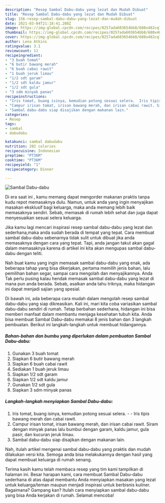 ```yaml
---
description: "Resep Sambal Dabu-dabu yang lezat dan Mudah Dibuat"
title: "Resep Sambal Dabu-dabu yang lezat dan Mudah Dibuat"
slug: 156-resep-sambal-dabu-dabu-yang-lezat-dan-mudah-dibuat
date: 2021-03-04T21:18:41.288Z
image: https://img-global.cpcdn.com/recipes/0257ada603654bb8/680x482cq70/sambal-dabu-dabu-foto-resep-utama.jpg
thumbnail: https://img-global.cpcdn.com/recipes/0257ada603654bb8/680x482cq70/sambal-dabu-dabu-foto-resep-utama.jpg
cover: https://img-global.cpcdn.com/recipes/0257ada603654bb8/680x482cq70/sambal-dabu-dabu-foto-resep-utama.jpg
author: Lena Atkins
ratingvalue: 3.1
reviewcount: 11
recipeingredient:
- "3 buah tomat"
- "6 butir bawang merah"
- "6 buah cabai rawit"
- "1 buah jeruk limau"
- "1/2 sdt garam"
- "1/2 sdt kaldu jamur"
- "1/2 sdt gula"
- "3 sdm minyak panas"
recipeinstructions:
- "Iris tomat, buang isinya, kemudian potong sesuai selera.  Iris tipis bawang merah dan cabai rawit."
- "Campur irisan tomat, irisan bawang merah, dan irisan cabai rawit. Siram dengan minyak panas lalu bumbui dengan garam, kaldu jamur, gula pasir, dan kucuran jeruk limau."
- "Sambal dabu-dabu siap disajikan dengan makanan lain."
categories:
- Resep
tags:
- sambal
- dabudabu

katakunci: sambal dabudabu 
nutrition: 202 calories
recipecuisine: Indonesian
preptime: "PT36M"
cooktime: "PT36M"
recipeyield: "1"
recipecategory: Dinner

---
```



![Sambal Dabu-dabu](https://img-global.cpcdn.com/recipes/0257ada603654bb8/680x482cq70/sambal-dabu-dabu-foto-resep-utama.jpg)

Di era  saat ini , kamu memang dapat mengorder makanan praktis tanpa kudu repot memasaknya dulu. Namun, untuk anda yang ingin menyajikan masakan eksklusif bagi keluarga, maka anda memang lebih baik memasaknya sendiri. Sebab, memasak di rumah lebih sehat dan juga dapat menyesuaikan sesuai selera keluarga.

Jika kamu lagi mencari inspirasi resep sambal dabu-dabu yang lezat dan sederhana,maka anda sudah berada di tempat yang tepat. Cara membuat sambal dabu-dabu  sebenarnya tidak sulit untuk dibuat jika anda memasaknya dengan cara yang tepat. Tapi, anda jangan takut akan gagal dalam memasaknya 
karena di artikel ini kita akan mengupas sambal dabu-dabu dengan teliti.  



Nah buat kamu yang ingin memasak sambal dabu-dabu yang enak, ada beberapa tahap yang bisa dikerjakan, pertama memilih jenis bahan, lalu pemilihan bahan segar, sampai cara mengolah dan menyajikannya. Anda Tak perlu pusing kalau hendak memasak sambal dabu-dabu yang lezat di mana pun anda berada. Sebab, asalkan anda  tahu triknya, maka hidangan ini dapat menjadi sajian yang spesial.

Di bawah ini, ada beberapa cara mudah dalam mengolah resep sambal dabu-dabu yang siap dikreasikan. Kali ini, mari kita coba variasikan sambal dabu-dabu sendiri di rumah. Tetap berbahan sederhana, hidangan ini bisa memberi manfaat dalam membantu menjaga kesehatan tubuh kita. Anda bisa membuat Sambal Dabu-dabu memakai 8 jenis bahan dan 3 langkah pembuatan. Berikut ini langkah-langkah untuk membuat hidangannya.

<!--inarticleads1-->

##### Bahan-bahan dan bumbu yang diperlukan dalam pembuatan Sambal Dabu-dabu:

1. Gunakan 3 buah tomat
1. Siapkan 6 butir bawang merah
1. Siapkan 6 buah cabai rawit
1. Sediakan 1 buah jeruk limau
1. Siapkan 1/2 sdt garam
1. Siapkan 1/2 sdt kaldu jamur
1. Gunakan 1/2 sdt gula
1. Siapkan 3 sdm minyak panas




<!--inarticleads2-->

##### Langkah-langkah menyiapkan Sambal Dabu-dabu:

1. Iris tomat, buang isinya, kemudian potong sesuai selera. -  - Iris tipis bawang merah dan cabai rawit.
1. Campur irisan tomat, irisan bawang merah, dan irisan cabai rawit. Siram dengan minyak panas lalu bumbui dengan garam, kaldu jamur, gula pasir, dan kucuran jeruk limau.
1. Sambal dabu-dabu siap disajikan dengan makanan lain.




Nah, itulah artikel mengenai  sambal dabu-dabu  yang praktis dan mudah dilakukan versi kita. Semoga anda bisa melakukannya dengan hasil yang dapat membuat keluarga di rumah senang. 

Terima kasih kamu telah membaca resep yang tim kami tampilkan di halaman ini. Besar harapan kami, cara membuat  Sambal Dabu-dabu sederhana di atas dapat membantu Anda menyiapkan masakan yang lezat untuk keluarga/teman maupun menjadi inspirasi untuk berbisnis kuliner. Bagaimana? Gampang kan? Itulah cara menyiapkan sambal dabu-dabu yang bisa Anda kerjakan di rumah. Selamat mencoba!

